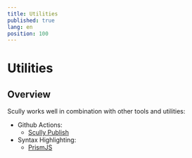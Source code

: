 ```yaml
---
title: Utilities
published: true
lang: en
position: 100
---
```


# Utilities

## Overview

Scully works well in combination with other tools and utilities:

- Github Actions:
  - [Scully Publish](/docs/learn/utilities/github-actions/scully-publish)
- Syntax Highlighting:
  - [PrismJS](/docs/learn/utilities/syntax-highlighting/prism-js)
